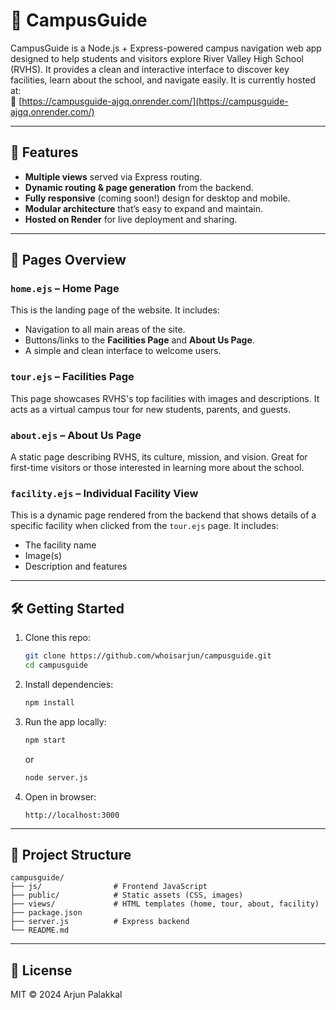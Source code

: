 # 🏫 CampusGuide

CampusGuide is a Node.js + Express-powered campus navigation web app designed to help students and visitors explore River Valley High School (RVHS). It provides a clean and interactive interface to discover key facilities, learn about the school, and navigate easily. It is currently hosted at:  
🔗 [https://campusguide-ajgq.onrender.com/](https://campusguide-ajgq.onrender.com/)

---

## 🚀 Features

- **Multiple views** served via Express routing.
- **Dynamic routing & page generation** from the backend.
- **Fully responsive** (coming soon!) design for desktop and mobile.
- **Modular architecture** that’s easy to expand and maintain.
- **Hosted on Render** for live deployment and sharing.

---

## 📄 Pages Overview

### `home.ejs` – Home Page
This is the landing page of the website. It includes:
- Navigation to all main areas of the site.
- Buttons/links to the **Facilities Page** and **About Us Page**.
- A simple and clean interface to welcome users.

### `tour.ejs` – Facilities Page
This page showcases RVHS's top facilities with images and descriptions. It acts as a virtual campus tour for new students, parents, and guests.

### `about.ejs` – About Us Page
A static page describing RVHS, its culture, mission, and vision. Great for first-time visitors or those interested in learning more about the school.

### `facility.ejs` – Individual Facility View
This is a dynamic page rendered from the backend that shows details of a specific facility when clicked from the `tour.ejs` page. It includes:
- The facility name
- Image(s)
- Description and features

---

## 🛠️ Getting Started

1. Clone this repo:
   ```bash
   git clone https://github.com/whoisarjun/campusguide.git
   cd campusguide
   ```

2. Install dependencies:
   ```bash
   npm install
   ```

3. Run the app locally:
   ```bash
   npm start
   ```
   or
   ```bash
   node server.js
   ```

4. Open in browser:
   ```
   http://localhost:3000
   ```

---

## 📁 Project Structure

```
campusguide/
├── js/                # Frontend JavaScript
├── public/            # Static assets (CSS, images)
├── views/             # HTML templates (home, tour, about, facility)
├── package.json
├── server.js          # Express backend
└── README.md
```

---

## 📄 License

MIT © 2024 Arjun Palakkal
